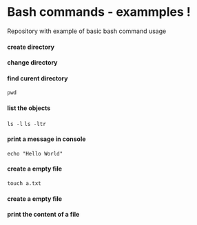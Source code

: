 # Bash commands - exammples !
Repository with example of basic bash command usage

#### create directory


#### change directory


#### find curent directory
``` pwd ```

#### list the objects
``` ls -l ```
``` ls -ltr ```

#### print a message in console
``` echo "Hello World" ```

#### create a empty file
``` touch a.txt ```

#### create a empty file



#### print the content of a file



#### 



#### 



#### 




#### 
